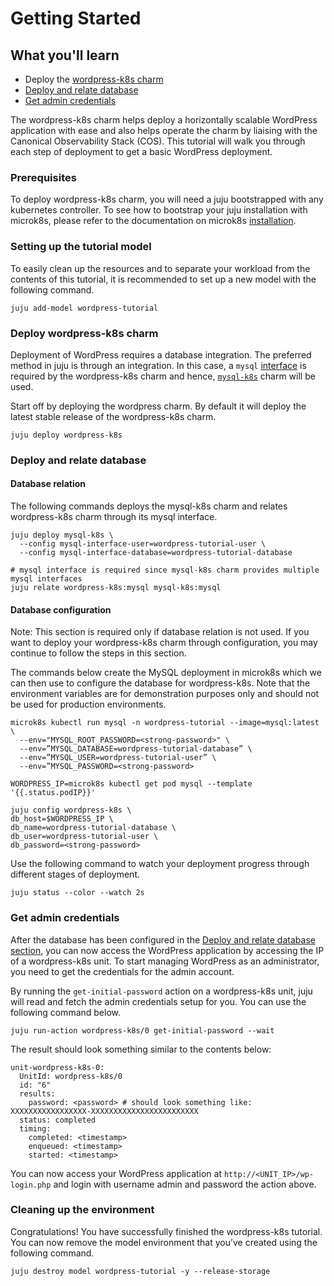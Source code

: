 # Getting Started

## What you'll learn

- Deploy the [wordpress-k8s charm](https://charmhub.io/wordpress-k8s)
- [Deploy and relate database](#deploy-and-relate-database)
- [Get admin credentials](#get-admin-credentials)

The wordpress-k8s charm helps deploy a horizontally scalable WordPress application with ease and
also helps operate the charm by liaising with the Canonical Observability Stack (COS). This
tutorial will walk you through each step of deployment to get a basic WordPress deployment.

### Prerequisites

To deploy wordpress-k8s charm, you will need a juju bootstrapped with any kubernetes controller.
To see how to bootstrap your juju installation with microk8s, please refer to the documentation
on microk8s [installation](https://juju.is/docs/olm/microk8s).

### Setting up the tutorial model

To easily clean up the resources and to separate your workload from the contents of this tutorial,
it is recommended to set up a new model with the following command.

```
juju add-model wordpress-tutorial
```

### Deploy wordpress-k8s charm

Deployment of WordPress requires a database integration. The preferred method in juju is through an
integration. In this case, a `mysql` [interface](https://juju.is/docs/sdk/integration) is required
by the wordpress-k8s charm and hence, [`mysql-k8s`](https://charmhub.io/mysql-k8s) charm will be
used.

Start off by deploying the wordpress charm. By default it will deploy the latest stable release of
the wordpress-k8s charm.

```
juju deploy wordpress-k8s
```

### Deploy and relate database

#### Database relation

The following commands deploys the mysql-k8s charm and relates wordpress-k8s charm through its mysql
interface.

```
juju deploy mysql-k8s \
  --config mysql-interface-user=wordpress-tutorial-user \
  --config mysql-interface-database=wordpress-tutorial-database

# mysql interface is required since mysql-k8s charm provides multiple mysql interfaces
juju relate wordpress-k8s:mysql mysql-k8s:mysql
```

#### Database configuration

Note: This section is required only if database relation is not used. If you want to deploy your
wordpress-k8s charm through configuration, you may continue to follow the steps in this section.

The commands below create the MySQL deployment in microk8s which we can then use to configure the
database for wordpress-k8s. Note that the environment variables are for demonstration purposes only
and should not be used for production environments.

```
microk8s kubectl run mysql -n wordpress-tutorial --image=mysql:latest \
  --env="MYSQL_ROOT_PASSWORD=<strong-password>" \
  --env=”MYSQL_DATABASE=wordpress-tutorial-database” \
  --env=”MYSQL_USER=wordpress-tutorial-user” \
  --env=”MYSQL_PASSWORD=<strong-password>

WORDPRESS_IP=microk8s kubectl get pod mysql --template '{{.status.podIP}}'

juju config wordpress-k8s \
db_host=$WORDPRESS_IP \
db_name=wordpress-tutorial-database \
db_user=wordpress-tutorial-user \
db_password=<strong-password>
```

Use the following command to watch your deployment progress through different stages of deployment.

```
juju status --color --watch 2s
```

### Get admin credentials

After the database has been configured in the
[Deploy and relate database section](#deploy-and-relate-database), you can now access the WordPress
application by accessing the IP of a wordpress-k8s unit. To start managing WordPress as an
administrator, you need to get the credentials for the admin account.

By running the `get-initial-password` action on a wordpress-k8s unit, juju will read and fetch the
admin credentials setup for you. You can use the following command below.

```
juju run-action wordpress-k8s/0 get-initial-password --wait
```

The result should look something similar to the contents below:

```
unit-wordpress-k8s-0:
  UnitId: wordpress-k8s/0
  id: "6"
  results:
    password: <password> # should look something like: XXXXXXXXXXXXXXXXX-XXXXXXXXXXXXXXXXXXXXXXXX
  status: completed
  timing:
    completed: <timestamp>
    enqueued: <timestamp>
    started: <timestamp>
```

You can now access your WordPress application at `http://<UNIT_IP>/wp-login.php` and login with
username admin and password the action above.

### Cleaning up the environment

Congratulations! You have successfully finished the wordpress-k8s tutorial. You can now remove the
model environment that you’ve created using the following command.

```
juju destroy model wordpress-tutorial -y --release-storage
```
